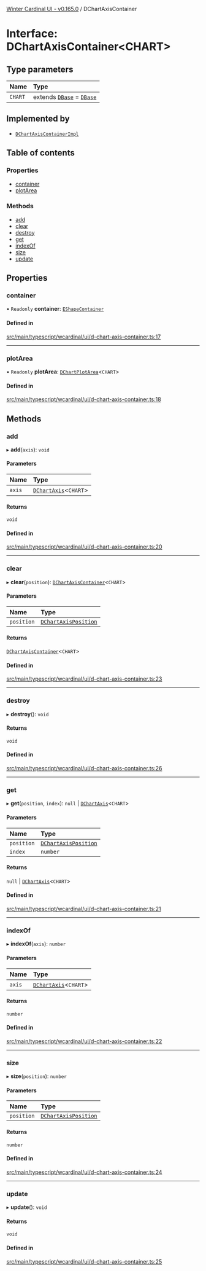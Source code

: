 [Winter Cardinal UI - v0.165.0](../index.md) / DChartAxisContainer

# Interface: DChartAxisContainer<CHART\>

## Type parameters

| Name | Type |
| :------ | :------ |
| `CHART` | extends [`DBase`](../classes/DBase.md) = [`DBase`](../classes/DBase.md) |

## Implemented by

- [`DChartAxisContainerImpl`](../classes/DChartAxisContainerImpl.md)

## Table of contents

### Properties

- [container](DChartAxisContainer.md#container)
- [plotArea](DChartAxisContainer.md#plotarea)

### Methods

- [add](DChartAxisContainer.md#add)
- [clear](DChartAxisContainer.md#clear)
- [destroy](DChartAxisContainer.md#destroy)
- [get](DChartAxisContainer.md#get)
- [indexOf](DChartAxisContainer.md#indexof)
- [size](DChartAxisContainer.md#size)
- [update](DChartAxisContainer.md#update)

## Properties

### container

• `Readonly` **container**: [`EShapeContainer`](../classes/EShapeContainer.md)

#### Defined in

[src/main/typescript/wcardinal/ui/d-chart-axis-container.ts:17](https://github.com/winter-cardinal/winter-cardinal-ui/blob/v0.165.0/src/main/typescript/wcardinal/ui/d-chart-axis-container.ts#L17)

___

### plotArea

• `Readonly` **plotArea**: [`DChartPlotArea`](DChartPlotArea.md)<`CHART`\>

#### Defined in

[src/main/typescript/wcardinal/ui/d-chart-axis-container.ts:18](https://github.com/winter-cardinal/winter-cardinal-ui/blob/v0.165.0/src/main/typescript/wcardinal/ui/d-chart-axis-container.ts#L18)

## Methods

### add

▸ **add**(`axis`): `void`

#### Parameters

| Name | Type |
| :------ | :------ |
| `axis` | [`DChartAxis`](DChartAxis.md)<`CHART`\> |

#### Returns

`void`

#### Defined in

[src/main/typescript/wcardinal/ui/d-chart-axis-container.ts:20](https://github.com/winter-cardinal/winter-cardinal-ui/blob/v0.165.0/src/main/typescript/wcardinal/ui/d-chart-axis-container.ts#L20)

___

### clear

▸ **clear**(`position`): [`DChartAxisContainer`](DChartAxisContainer.md)<`CHART`\>

#### Parameters

| Name | Type |
| :------ | :------ |
| `position` | [`DChartAxisPosition`](../index.md#dchartaxisposition) |

#### Returns

[`DChartAxisContainer`](DChartAxisContainer.md)<`CHART`\>

#### Defined in

[src/main/typescript/wcardinal/ui/d-chart-axis-container.ts:23](https://github.com/winter-cardinal/winter-cardinal-ui/blob/v0.165.0/src/main/typescript/wcardinal/ui/d-chart-axis-container.ts#L23)

___

### destroy

▸ **destroy**(): `void`

#### Returns

`void`

#### Defined in

[src/main/typescript/wcardinal/ui/d-chart-axis-container.ts:26](https://github.com/winter-cardinal/winter-cardinal-ui/blob/v0.165.0/src/main/typescript/wcardinal/ui/d-chart-axis-container.ts#L26)

___

### get

▸ **get**(`position`, `index`): ``null`` \| [`DChartAxis`](DChartAxis.md)<`CHART`\>

#### Parameters

| Name | Type |
| :------ | :------ |
| `position` | [`DChartAxisPosition`](../index.md#dchartaxisposition) |
| `index` | `number` |

#### Returns

``null`` \| [`DChartAxis`](DChartAxis.md)<`CHART`\>

#### Defined in

[src/main/typescript/wcardinal/ui/d-chart-axis-container.ts:21](https://github.com/winter-cardinal/winter-cardinal-ui/blob/v0.165.0/src/main/typescript/wcardinal/ui/d-chart-axis-container.ts#L21)

___

### indexOf

▸ **indexOf**(`axis`): `number`

#### Parameters

| Name | Type |
| :------ | :------ |
| `axis` | [`DChartAxis`](DChartAxis.md)<`CHART`\> |

#### Returns

`number`

#### Defined in

[src/main/typescript/wcardinal/ui/d-chart-axis-container.ts:22](https://github.com/winter-cardinal/winter-cardinal-ui/blob/v0.165.0/src/main/typescript/wcardinal/ui/d-chart-axis-container.ts#L22)

___

### size

▸ **size**(`position`): `number`

#### Parameters

| Name | Type |
| :------ | :------ |
| `position` | [`DChartAxisPosition`](../index.md#dchartaxisposition) |

#### Returns

`number`

#### Defined in

[src/main/typescript/wcardinal/ui/d-chart-axis-container.ts:24](https://github.com/winter-cardinal/winter-cardinal-ui/blob/v0.165.0/src/main/typescript/wcardinal/ui/d-chart-axis-container.ts#L24)

___

### update

▸ **update**(): `void`

#### Returns

`void`

#### Defined in

[src/main/typescript/wcardinal/ui/d-chart-axis-container.ts:25](https://github.com/winter-cardinal/winter-cardinal-ui/blob/v0.165.0/src/main/typescript/wcardinal/ui/d-chart-axis-container.ts#L25)
